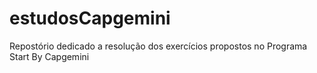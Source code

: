 # estudosCapgemini
Repostório dedicado a resolução dos exercícios propostos no Programa Start By Capgemini 
